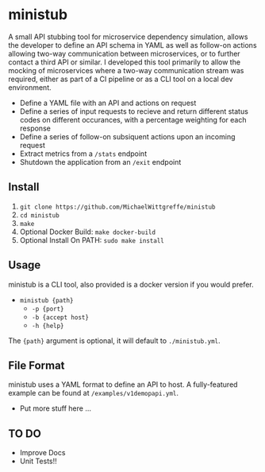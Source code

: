 # ministub
A small API stubbing tool for microservice dependency simulation, allows the developer to define an API schema in YAML as well as follow-on actions allowing two-way communication between microservices, or to further contact a third API or similar. I developed this tool primarily to allow the mocking of microservices where a two-way communication stream was required, either as part of a CI pipeline or as a CLI tool on a local dev environment.

- Define a YAML file with an API and actions on request
- Define a series of input requests to recieve and return different status codes on different occurances, with a percentage weighting for each response
- Define a series of follow-on subsiquent actions upon an incoming request
- Extract metrics from a `/stats` endpoint
- Shutdown the application from an `/exit` endpoint

## Install
1. `git clone https://github.com/MichaelWittgreffe/ministub`
2. `cd ministub`
3. `make`
4. Optional Docker Build: `make docker-build`
4. Optional Install On PATH: `sudo make install`

## Usage
ministub is a CLI tool, also provided is a docker version if you would prefer.

- `ministub {path}`
    - `-p {port}`
    - `-b {accept host}`
    - `-h {help}`

The `{path}` argument is optional, it will default to `./ministub.yml`.

## File Format
ministub uses a YAML format to define an API to host. A fully-featured example can be found at `/examples/v1demopapi.yml`.

- Put more stuff here ...

## TO DO
- Improve Docs
- Unit Tests!!
